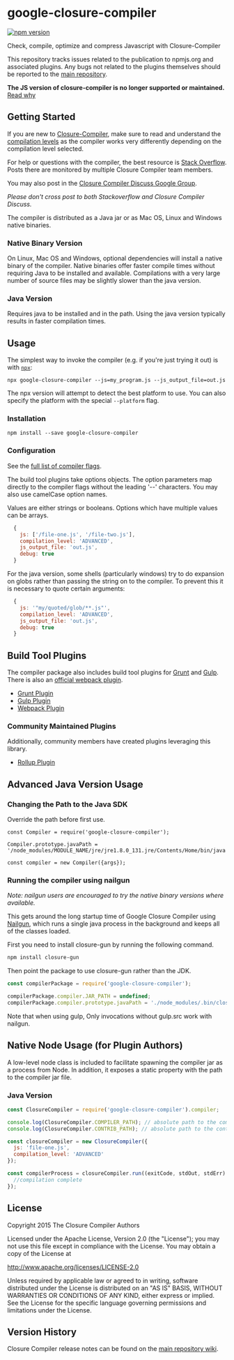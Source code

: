 # google-closure-compiler
[![npm version](https://badge.fury.io/js/google-closure-compiler.svg)](https://badge.fury.io/js/google-closure-compiler)

Check, compile, optimize and compress Javascript with Closure-Compiler

This repository tracks issues related to the publication to npmjs.org and associated plugins.
Any bugs not related to the plugins themselves should be reported to the
[main repository](https://github.com/google/closure-compiler/).

**The JS version of closure-compiler is no longer supported or maintained.**  
[Read why](../google-closure-compiler-js/readme.md)

## Getting Started
If you are new to [Closure-Compiler](https://developers.google.com/closure/compiler/), make
sure to read and understand the
[compilation levels](https://developers.google.com/closure/compiler/docs/compilation_levels) as
the compiler works very differently depending on the compilation level selected.

For help or questions with the compiler, the best resource is
[Stack Overflow](http://stackoverflow.com/questions/tagged/google-closure-compiler). Posts there
are monitored by multiple Closure Compiler team members.

You may also post in the
[Closure Compiler Discuss Google Group](https://groups.google.com/forum/#!forum/closure-compiler-discuss).

*Please don't cross post to both Stackoverflow and Closure Compiler Discuss.*

The compiler is distributed as a Java jar or as Mac OS, Linux and Windows native binaries.

### Native Binary Version
On Linux, Mac OS and Windows, optional dependencies will install a native binary of the compiler.
Native binaries offer faster compile times without requiring Java to be installed and available.
Compilations with a very large number of source files may be slightly slower than the java version.

### Java Version
Requires java to be installed and in the path. Using the java version typically results in faster compilation times.

## Usage
The simplest way to invoke the compiler (e.g. if you're just trying it out) is with [`npx`](https://www.npmjs.com/package/npx):

    npx google-closure-compiler --js=my_program.js --js_output_file=out.js

The npx version will attempt to detect the best platform to use. You can also specify the platform
with the special `--platform` flag.

### Installation

```
npm install --save google-closure-compiler
```

### Configuration

See the [full list of compiler flags](https://github.com/google/closure-compiler/wiki/Flags-and-Options).

The build tool plugins take options objects. The option parameters map directly to the
compiler flags without the leading '--' characters. You may also use camelCase option names.

Values are either strings or booleans. Options which have multiple values can be arrays.

```js
  {
    js: ['/file-one.js', '/file-two.js'],
    compilation_level: 'ADVANCED',
    js_output_file: 'out.js',
    debug: true
  }
```

For the java version, some shells (particularly windows) try to do expansion on globs rather
than passing the string on to the compiler. To prevent this it is necessary to quote
certain arguments:

```js
  {
    js: '"my/quoted/glob/**.js"',
    compilation_level: 'ADVANCED',
    js_output_file: 'out.js',
    debug: true
  }
```

## Build Tool Plugins
The compiler package also includes build tool plugins for [Grunt](http://gruntjs.com/) and [Gulp](http://gulpjs.com/). There is also an [official webpack plugin](https://www.npmjs.com/package/closure-webpack-plugin).

 * [Grunt Plugin](https://github.com/google/closure-compiler-npm/blob/master/packages/google-closure-compiler/docs/grunt.md)
 * [Gulp Plugin](https://github.com/google/closure-compiler-npm/blob/master/packages/google-closure-compiler/docs/gulp.md)
 * [Webpack Plugin](https://github.com/webpack-contrib/closure-webpack-plugin)

### Community Maintained Plugins
Additionally, community members have created plugins leveraging this library.
 * [Rollup Plugin](https://github.com/ampproject/rollup-plugin-closure-compiler)

## Advanced Java Version Usage

### Changing the Path to the Java SDK

Override the path before first use.

```
const Compiler = require('google-closure-compiler');

Compiler.prototype.javaPath = '/node_modules/MODULE_NAME/jre/jre1.8.0_131.jre/Contents/Home/bin/java';

const compiler = new Compiler({args});
```

### Running the compiler using nailgun
*Note: nailgun users are encouraged to try the native binary versions where available.*

This gets around the long startup time of Google Closure Compiler using
[Nailgun](https://github.com/facebook/nailgun), which runs a single java process in the background
and keeps all of the classes loaded.

First you need to install closure-gun by running the following command.
```bash
npm install closure-gun
```

Then point the package to use closure-gun rather than the JDK.

```js
const compilerPackage = require('google-closure-compiler');

compilerPackage.compiler.JAR_PATH = undefined;
compilerPackage.compiler.prototype.javaPath = './node_modules/.bin/closure-gun'
```

Note that when using gulp, Only invocations without gulp.src work with nailgun.

## Native Node Usage (for Plugin Authors)
A low-level node class is included to facilitate spawning the compiler jar as a process from Node.
In addition, it exposes a static property with the path to the compiler jar file.

### Java Version

```js
const ClosureCompiler = require('google-closure-compiler').compiler;

console.log(ClosureCompiler.COMPILER_PATH); // absolute path to the compiler jar
console.log(ClosureCompiler.CONTRIB_PATH); // absolute path to the contrib folder which contain externs

const closureCompiler = new ClosureCompiler({
  js: 'file-one.js',
  compilation_level: 'ADVANCED'
});

const compilerProcess = closureCompiler.run((exitCode, stdOut, stdErr) => {
  //compilation complete
});
```

## License
Copyright 2015 The Closure Compiler Authors

Licensed under the Apache License, Version 2.0 (the "License");
you may not use this file except in compliance with the License.
You may obtain a copy of the License at

   http://www.apache.org/licenses/LICENSE-2.0

Unless required by applicable law or agreed to in writing, software
distributed under the License is distributed on an "AS IS" BASIS,
WITHOUT WARRANTIES OR CONDITIONS OF ANY KIND, either express or implied.
See the License for the specific language governing permissions and
limitations under the License.

## Version History
Closure Compiler release notes can be found on the
[main repository wiki](https://github.com/google/closure-compiler/wiki/Binary-Downloads).
